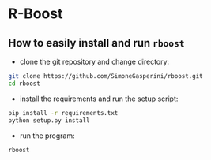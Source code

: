 # R-Boost

## How to easily install and run `rboost`


- clone the git repository and change directory:

```bash
git clone https://github.com/SimoneGasperini/rboost.git
cd rboost
```


- install the requirements and run the setup script:
```bash
pip install -r requirements.txt
python setup.py install
```


- run the program:
```bash
rboost
```
